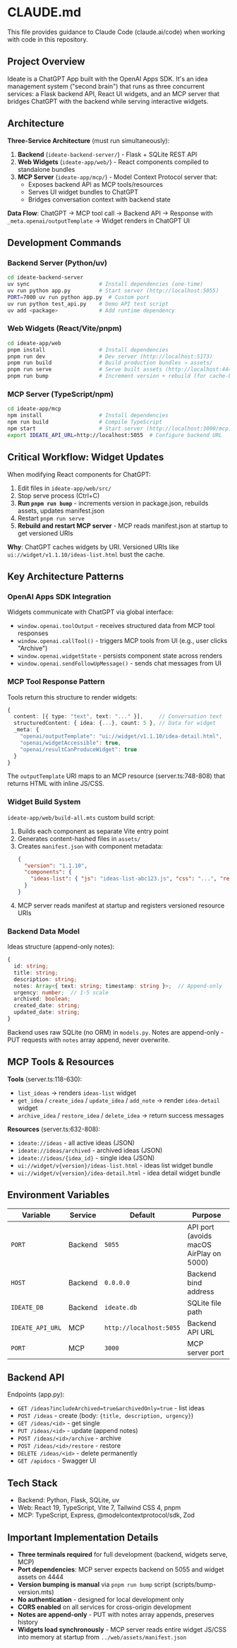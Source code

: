 # CLAUDE.md

This file provides guidance to Claude Code (claude.ai/code) when working with code in this repository.

## Project Overview

Ideate is a ChatGPT App built with the OpenAI Apps SDK. It's an idea management system ("second brain") that runs as three concurrent services: a Flask backend API, React UI widgets, and an MCP server that bridges ChatGPT with the backend while serving interactive widgets.

## Architecture

**Three-Service Architecture** (must run simultaneously):

1. **Backend** (`ideate-backend-server/`) - Flask + SQLite REST API
2. **Web Widgets** (`ideate-app/web/`) - React components compiled to standalone bundles
3. **MCP Server** (`ideate-app/mcp/`) - Model Context Protocol server that:
   - Exposes backend API as MCP tools/resources
   - Serves UI widget bundles to ChatGPT
   - Bridges conversation context with backend state

**Data Flow**: ChatGPT → MCP tool call → Backend API → Response with `_meta.openai/outputTemplate` → Widget renders in ChatGPT UI

## Development Commands

### Backend Server (Python/uv)
```bash
cd ideate-backend-server
uv sync                      # Install dependencies (one-time)
uv run python app.py         # Start server (http://localhost:5055)
PORT=7000 uv run python app.py  # Custom port
uv run python test_api.py    # Demo API test script
uv add <package>             # Add runtime dependency
```

### Web Widgets (React/Vite/pnpm)
```bash
cd ideate-app/web
pnpm install                 # Install dependencies
pnpm run dev                 # Dev server (http://localhost:5173)
pnpm run build               # Build production bundles → assets/
pnpm run serve               # Serve built assets (http://localhost:4444)
pnpm run bump                # Increment version + rebuild (for cache-busting)
```

### MCP Server (TypeScript/npm)
```bash
cd ideate-app/mcp
npm install                  # Install dependencies
npm run build                # Compile TypeScript
npm start                    # Start server (http://localhost:3000/mcp)
export IDEATE_API_URL=http://localhost:5055  # Configure backend URL
```

## Critical Workflow: Widget Updates

When modifying React components for ChatGPT:

1. Edit files in `ideate-app/web/src/`
2. Stop serve process (Ctrl+C)
3. **Run `pnpm run bump`** - increments version in package.json, rebuilds assets, updates manifest.json
4. Restart `pnpm run serve`
5. **Rebuild and restart MCP server** - MCP reads manifest.json at startup to get versioned URIs

**Why**: ChatGPT caches widgets by URI. Versioned URIs like `ui://widget/v1.1.10/ideas-list.html` bust the cache.

## Key Architecture Patterns

### OpenAI Apps SDK Integration

Widgets communicate with ChatGPT via global interface:
- `window.openai.toolOutput` - receives structured data from MCP tool responses
- `window.openai.callTool()` - triggers MCP tools from UI (e.g., user clicks "Archive")
- `window.openai.widgetState` - persists component state across renders
- `window.openai.sendFollowUpMessage()` - sends chat messages from UI

### MCP Tool Response Pattern

Tools return this structure to render widgets:
```typescript
{
  content: [{ type: "text", text: "..." }],     // Conversation text
  structuredContent: { idea: {...}, count: 5 }, // Data for widget
  _meta: {
    "openai/outputTemplate": "ui://widget/v1.1.10/idea-detail.html",
    "openai/widgetAccessible": true,
    "openai/resultCanProduceWidget": true
  }
}
```

The `outputTemplate` URI maps to an MCP resource (server.ts:748-808) that returns HTML with inline JS/CSS.

### Widget Build System

`ideate-app/web/build-all.mts` custom build script:
1. Builds each component as separate Vite entry point
2. Generates content-hashed files in `assets/`
3. Creates `manifest.json` with component metadata:
   ```json
   {
     "version": "1.1.10",
     "components": {
       "ideas-list": { "js": "ideas-list-abc123.js", "css": "...", "resourceUri": "..." }
     }
   }
   ```
4. MCP server reads manifest at startup and registers versioned resource URIs

### Backend Data Model

Ideas structure (append-only notes):
```typescript
{
  id: string;
  title: string;
  description: string;
  notes: Array<{ text: string; timestamp: string }>;  // Append-only
  urgency: number;  // 1-5 scale
  archived: boolean;
  created_date: string;
  updated_date: string;
}
```

Backend uses raw SQLite (no ORM) in `models.py`. Notes are append-only - PUT requests with `notes` array append, never overwrite.

## MCP Tools & Resources

**Tools** (server.ts:118-630):
- `list_ideas` → renders `ideas-list` widget
- `get_idea` / `create_idea` / `update_idea` / `add_note` → render `idea-detail` widget
- `archive_idea` / `restore_idea` / `delete_idea` → return success messages

**Resources** (server.ts:632-808):
- `ideate://ideas` - all active ideas (JSON)
- `ideate://ideas/archived` - archived ideas (JSON)
- `ideate://ideas/{idea_id}` - single idea (JSON)
- `ui://widget/v{version}/ideas-list.html` - ideas list widget bundle
- `ui://widget/v{version}/idea-detail.html` - idea detail widget bundle

## Environment Variables

| Variable | Service | Default | Purpose |
|----------|---------|---------|---------|
| `PORT` | Backend | `5055` | API port (avoids macOS AirPlay on 5000) |
| `HOST` | Backend | `0.0.0.0` | Backend bind address |
| `IDEATE_DB` | Backend | `ideate.db` | SQLite file path |
| `IDEATE_API_URL` | MCP | `http://localhost:5055` | Backend API URL |
| `PORT` | MCP | `3000` | MCP server port |

## Backend API

Endpoints (app.py):
- `GET /ideas?includeArchived=true&archivedOnly=true` - list ideas
- `POST /ideas` - create (body: `{title, description, urgency}`)
- `GET /ideas/<id>` - get single
- `PUT /ideas/<id>` - update (append notes)
- `POST /ideas/<id>/archive` - archive
- `POST /ideas/<id>/restore` - restore
- `DELETE /ideas/<id>` - delete permanently
- `GET /apidocs` - Swagger UI

## Tech Stack

- Backend: Python, Flask, SQLite, uv
- Web: React 19, TypeScript, Vite 7, Tailwind CSS 4, pnpm
- MCP: TypeScript, Express, @modelcontextprotocol/sdk, Zod

## Important Implementation Details

- **Three terminals required** for full development (backend, widgets serve, MCP)
- **Port dependencies**: MCP server expects backend on 5055 and widget assets on 4444
- **Version bumping is manual** via `pnpm run bump` script (scripts/bump-version.mts)
- **No authentication** - designed for local development only
- **CORS enabled** on all services for cross-origin development
- **Notes are append-only** - PUT with notes array appends, preserves history
- **Widgets load synchronously** - MCP server reads entire widget JS/CSS into memory at startup from `../web/assets/manifest.json`
